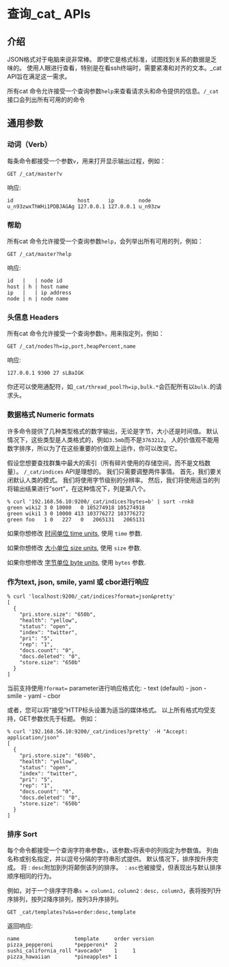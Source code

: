 # 查询_cat_ APIs

## 介绍

JSON格式对于电脑来说非常棒。 即使它是格式标准，试图找到关系的数据是乏味的。 使用人眼进行查看，特别是在看ssh终端时，需要紧凑和对齐的文本。\_cat API旨在满足这一需求。

所有cat 命令允许接受一个查询参数`help`来查看请求头和命令提供的信息。`/_cat`接口会列出所有可用的的命令

## 通用参数

### 动词（Verb）

每条命令都接受一个参数`v`，用来打开显示输出过程，例如：
    
    GET /_cat/master?v

响应:
     
    id                     host      ip        node
    u_n93zwxThWHi1PDBJAGAg 127.0.0.1 127.0.0.1 u_n93zw

### 帮助
所有cat 命令允许接受一个查询参数`help`，会列举出所有可用的列，例如：
    
    GET /_cat/master?help

响应:
    
    id   |   | node id
    host | h | host name
    ip   |   | ip address
    node | n | node name

### 头信息 Headers
所有cat 命令允许接受一个查询参数`h`，用来指定列，例如：
    
    GET /_cat/nodes?h=ip,port,heapPercent,name

响应:
    
    
    127.0.0.1 9300 27 sLBaIGK
你还可以使用通配符，如`_cat/thread_pool?h=ip,bulk.*`会匹配所有以`bulk.`的请求头。

### 数据格式 Numeric formats

许多命令提供了几种类型格式的数字输出，无论是字节，大小还是时间值。 默认情况下，这些类型是人类格式的，例如`3.5mb`而不是`3763212`。 人的价值观不能用数字排序，所以为了在这些重要的价值观上运作，你可以改变它。

假设您想要查找群集中最大的索引（所有碎片使用的存储空间，而不是文档数量）。 `/_cat/indices` API是理想的。 我们只需要调整两件事情。 首先，我们要关闭默认人类的模式。 我们将使用字节级别的分辨率。 然后，我们将使用适当的列将输出结果进行“sort”，在这种情况下，列是第八个。
    
    % curl '192.168.56.10:9200/_cat/indices?bytes=b' | sort -rnk8
    green wiki2 3 0 10000   0 105274918 105274918
    green wiki1 3 0 10000 413 103776272 103776272
    green foo   1 0   227   0   2065131   2065131

如果你想修改 [时间单位 time units](common-options.html#time-units), 使用 `time` 参数.

如果你想修改 [大小单位 size units](common-options.html#size-units), 使用 `size` 参数.

如果你想修改 [字节单位 byte units](common-options.html#byte-units), 使用 `bytes` 参数.

### 作为text, json, smile, yaml 或 cbor进行响应
    
    % curl 'localhost:9200/_cat/indices?format=json&pretty'
    [
      {
        "pri.store.size": "650b",
        "health": "yellow",
        "status": "open",
        "index": "twitter",
        "pri": "5",
        "rep": "1",
        "docs.count": "0",
        "docs.deleted": "0",
        "store.size": "650b"
      }
    ]

当前支持使用`?format=` parameter进行响应格式化: \- text (default) \- json \- smile \- yaml \- cbor

或者，您可以将“接受”HTTP标头设置为适当的媒体格式。 以上所有格式均受支持，GET参数优先于标题。 例如：
    
    % curl '192.168.56.10:9200/_cat/indices?pretty' -H "Accept: application/json"
    [
      {
        "pri.store.size": "650b",
        "health": "yellow",
        "status": "open",
        "index": "twitter",
        "pri": "5",
        "rep": "1",
        "docs.count": "0",
        "docs.deleted": "0",
        "store.size": "650b"
      }
    ]

### 排序 Sort

每个命令都接受一个查询字符串参数`s`，该参数`s`将表中的列指定为参数值。 列由名称或别名指定，并以逗号分隔的字符串形式提供。 默认情况下，排序按升序完成。 将`：desc`附加到列将颠倒该列的排序。 `：asc`也被接受，但表现出与默认排序顺序相同的行为。

例如，对于一个排序字符串`s = column1，column2：desc，column3`，表将按列1升序排列，按列2降序排列，按列3升序排列。
    
    GET _cat/templates?v&s=order:desc,template

返回响应:
    
    name                  template     order version
    pizza_pepperoni       *pepperoni*  2
    sushi_california_roll *avocado*    1     1
    pizza_hawaiian        *pineapples* 1
